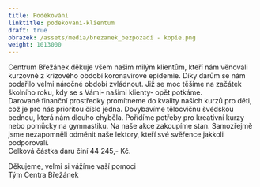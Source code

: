 ```yaml
---
title: Poděkování
linktitle: podekovani-klientum
draft: true
obrazek: /assets/media/brezanek_bezpozadi - kopie.png
weight: 1013000
---
```


Centrum Břežánek děkuje všem našim milým klientům, kteří nám věnovali kurzovné z krizového období koronavirové epidemie. Díky darům se nám podařilo velmi náročné období zvládnout. Již se moc těšíme na začátek školního roku, kdy se s Vámi- našimi klienty- opět potkáme.  
Darované finanční prostředky promítneme do kvality našich kurzů pro děti, což je pro nás prioritou číslo jedna. Dovybavíme tělocvičnu švédskou bednou, která nám dlouho chyběla. Pořídíme potřeby pro kreativní kurzy nebo pomůcky na gymnastiku. Na naše akce zakoupíme stan. Samozřejmě jsme nezapomněli odměnit naše lektory, kteří své svěřence jakkoli podporovali.   
Celková částka daru činí 44 245,- Kč.

Děkujeme, velmi si vážíme vaší pomoci  
Tým Centra Břežánek
